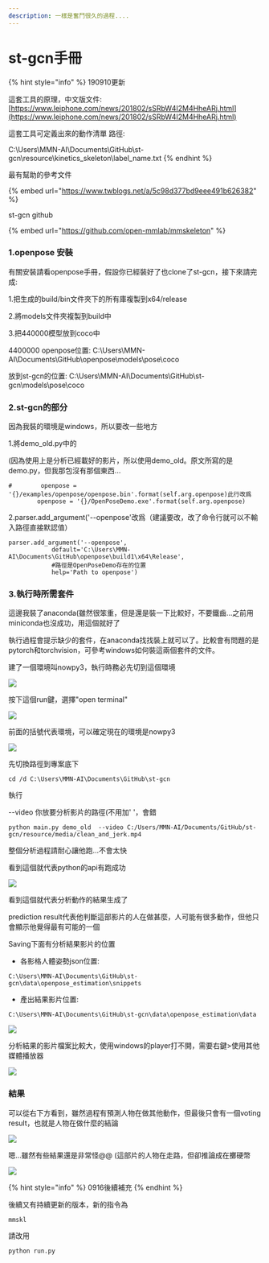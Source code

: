```yaml
---
description: 一樣是奮鬥很久的過程....
---
```


# st-gcn手冊

{% hint style="info" %}
190910更新

這套工具的原理，中文版文件: [https://www.leiphone.com/news/201802/sSRbW4I2M4HheARj.html](https://www.leiphone.com/news/201802/sSRbW4I2M4HheARj.html)

這套工具可定義出來的動作清單 路徑:

C:\Users\MMN-AI\Documents\GitHub\st-gcn\resource\kinetics\_skeleton\label\_name.txt
{% endhint %}



最有幫助的參考文件

{% embed url="https://www.twblogs.net/a/5c98d377bd9eee491b626382" %}

st-gcn github

{% embed url="https://github.com/open-mmlab/mmskeleton" %}

### 1.openpose 安裝

有關安裝請看openpose手冊，假設你已經裝好了也clone了st-gcn，接下來請完成:

1.把生成的build/bin文件夾下的所有庫複製到x64/release

2.將models文件夾複製到build中

3.把440000模型放到coco中

4400000 openpose位置: C:\Users\MMN-AI\Documents\GitHub\openpose\models\pose\coco

放到st-gcn的位置: C:\Users\MMN-AI\Documents\GitHub\st-gcn\models\pose\coco

### 2.st-gcn的部分

因為我裝的環境是windows，所以要改一些地方

1.將demo\_old.py中的

\(因為使用上是分析已經載好的影片，所以使用demo\_old。原文所寫的是demo.py，但我那包沒有那個東西...

```text
#        openpose = '{}/examples/openpose/openpose.bin'.format(self.arg.openpose)此行改爲
        openpose = '{}/OpenPoseDemo.exe'.format(self.arg.openpose)
```

2.parser.add\_argument\('--openpose'改爲（建議要改，改了命令行就可以不輸入路徑直接默認值）

```text
parser.add_argument('--openpose',
            default='C:\Users\MMN-AI\Documents\GitHub\openpose\build1\x64\Release',
 ​           #路徑是OpenPoseDemo存在的位置
            help='Path to openpose')
```

### 3.執行時所需套件

這邊我裝了anaconda\(雖然很笨重，但是還是裝一下比較好，不要鐵齒...之前用miniconda也沒成功，用這個就好了

執行過程會提示缺少的套件，在anaconda找找裝上就可以了。比較會有問題的是pytorch和torchvision，可參考windows如何裝這兩個套件的文件。

建了一個環境叫nowpy3，執行時務必先切到這個環境



![](.gitbook/assets/image%20%2819%29.png)

按下這個run鍵，選擇"open terminal"

![](.gitbook/assets/image%20%2825%29.png)

前面的括號代表環境，可以確定現在的環境是nowpy3

![](.gitbook/assets/image%20%287%29.png)

先切換路徑到專案底下

```text
cd /d C:\Users\MMN-AI\Documents\GitHub\st-gcn
```

執行

--video 你放要分析影片的路徑\(不用加' '，會錯

```text
python main.py demo_old  --video C:/Users/MMN-AI/Documents/GitHub/st-gcn/resource/media/clean_and_jerk.mp4
```

整個分析過程請耐心讓他跑...不會太快

看到這個就代表python的api有跑成功

![](.gitbook/assets/image%20%284%29.png)

看到這個就代表分析動作的結果生成了

prediction result代表他判斷這部影片的人在做甚麼，人可能有很多動作，但他只會顯示他覺得最有可能的一個

Saving下面有分析結果影片的位置

* 各影格人體姿勢json位置:

```text
C:\Users\MMN-AI\Documents\GitHub\st-gcn\data\openpose_estimation\snippets
```

* 產出結果影片位置:

```text
C:\Users\MMN-AI\Documents\GitHub\st-gcn\data\openpose_estimation\data
```

![](.gitbook/assets/image%20%288%29.png)

分析結果的影片檔案比較大，使用windows的player打不開，需要右鍵&gt;使用其他媒體播放器

![](.gitbook/assets/image%20%2823%29.png)

### 結果

可以從右下方看到，雖然過程有預測人物在做其他動作，但最後只會有一個voting result，也就是人物在做什麼的結論

![](.gitbook/assets/image%20%2815%29.png)

嗯...雖然有些結果還是非常怪@@ \(這部片的人物在走路，但卻推論成在擲硬幣

![](.gitbook/assets/image%20%2821%29.png)

{% hint style="info" %}
0916後續補充
{% endhint %}

後續又有持續更新的版本，新的指令為

```text
mmskl
```

請改用

```text
python run.py
```



